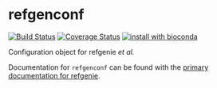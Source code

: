 # refgenconf

[![Build Status](https://travis-ci.org/databio/refgenconf.svg?branch=master)](https://travis-ci.org/databio/refgenconf)
[![Coverage Status](https://coveralls.io/repos/github/refgenie/refgenconf/badge.svg?branch=master)](https://coveralls.io/github/refgenie/refgenconf?branch=master)
[![install with bioconda](https://img.shields.io/badge/install%20with-bioconda-brightgreen.svg?style=flat)](http://bioconda.github.io/recipes/refgenconf/README.html)

Configuration object for refgenie *et al.*

Documentation for `refgenconf` can be found with the [primary documentation for refgenie](http://refgenie.databio.org).
